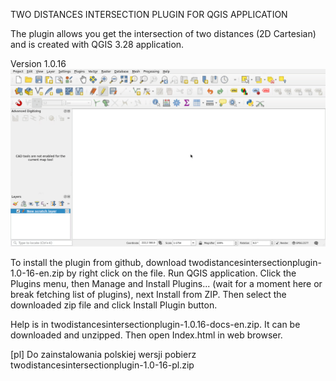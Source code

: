 TWO DISTANCES INTERSECTION PLUGIN FOR QGIS APPLICATION

The plugin allows you get the intersection of two distances (2D Cartesian) and is created with QGIS 3.28 application.

Version 1.0.16
![First look](firstLook.gif)


To install the plugin from github, download twodistancesintersectionplugin-1.0-16-en.zip by right click on the file. Run QGIS application. Click the Plugins menu, then Manage and Install Plugins... (wait for a moment here or break fetching list of plugins), next Install from ZIP. Then select the downloaded zip file and click Install Plugin button.

Help is in twodistancesintersectionplugin-1.0.16-docs-en.zip. It can be downloaded and unzipped. Then open Index.html in web browser.

[pl] Do zainstalowania polskiej wersji pobierz twodistancesintersectionplugin-1.0-16-pl.zip
